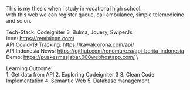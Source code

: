 This is my thesis when i study in vocational high school. \
with this web we can register queue, call ambulance, simple telemedicine and so on.


Tech-Stack: Codeigniter 3, Bulma, Jquery, SwiperJs \
Icon: https://remixicon.com/ \
API Covid-19 Tracking: https://kawalcorona.com/api/ \
API Indonesia News: https://github.com/renomureza/api-berita-indonesia \
Demo: https://puskesmasjabar.000webhostapp.com/ \


Learning Outcome: \
    1. Get data from API 
    2. Exploring Codeigniter 3
    3. Clean Code Implementation 
    4. Semantic Web
    5. Database management

